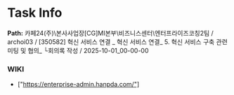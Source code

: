# Task Info

**Path:** 카페24(주)\본사사업장\[CG]MI본부\비즈니스센터\엔터프라이즈코칭2팀 / archoi03 / [350582] 혁신 서비스 연결 _ 혁신 서비스 연결_ 5. 혁신 서비스 구축 관련 미팅 및 협의_ └회의록 작성 / 2025-10-01_00-00-00

### WIKI
- ["https://enterprise-admin.hanpda.com/"]

